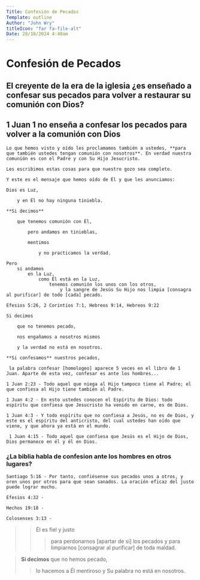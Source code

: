 ```yaml
---
Title: Confesión de Pecados
Template: outline
Author: "John Wry"
titleIcon: "far fa-file-alt"
Date: 28/10/2024 4:40am
---
```


# Confesión de Pecados
## El creyente de la era de la iglesia ¿es enseñado a confesar sus pecados para volver a restaurar su comunión con Dios?

## 1 Juan 1 no enseña a confesar los pecados para volver a la comunión con Dios

	Lo que hemos visto y oído les proclamamos también a ustedes, **para que también ustedes tengan comunión con nosotros**. En verdad nuestra comunión es con el Padre y con Su Hijo Jesucristo.
	
	Les escribimos estas cosas para que nuestro gozo sea completo.
	
	Y este es el mensaje que hemos oído de Él y que les anunciamos: 
	
	Dios es Luz, 
	
		y en Él no hay ninguna tiniebla.
	
	**Si decimos** 
	
		que tenemos comunión con Él, 
	    
			pero andamos en tinieblas, 
	        
			mentimos 
	        
				y no practicamos la verdad.
	
	Pero 
		si andamos 
			en la Luz, 
				como Él está en la Luz, 
					tenemos comunión los unos con los otros, 
						y la sangre de Jesús Su Hijo nos limpia [consagra al purificar] de todo [cada] pecado. 

`Efesios 5:26, 2 Corintios 7:1, Hebreos 9:14, Hebreos 9:22`
    
    Si decimos 
    
        que no tenemos pecado, 
    
        nos engañamos a nosotros mismos 
    
        y la verdad no está en nosotros.
    
    **Si confesamos** nuestros pecados, 

` la palabra confesar [homologeo] aparece 5 veces en el libro de 1 Juan. Aparte de esta vez, confesar es ante los hombres...`

`1 Juan 2:23 - Todo aquel que niega al Hijo tampoco tiene al Padre; el que confiesa al Hijo tiene también al Padre.`

`1 Juan 4:2 - En esto ustedes conocen el Espíritu de Dios: todo espíritu que confiesa que Jesucristo ha venido en carne, es de Dios.`

`1 Juan 4:3 - Y todo espíritu que no confiesa a Jesús, no es de Dios, y este es el espíritu del anticristo, del cual ustedes han oído que viene, y que ahora ya está en el mundo.`

` 1 Juan 4:15 - Todo aquel que confiesa que Jesús es el Hijo de Dios, Dios permanece en él y él en Dios.`

### ¿La biblia habla de confesion ante los hombres en otros lugares? 

`Santiago 5:16 - Por tanto, confiésense sus pecados unos a otros, y oren unos por otros para que sean sanados. La oración eficaz del justo puede lograr mucho.`

`Efesios 4:32 - `

`Hechos 19:18 - `

`Colosenses 3:13 -`

> > Él es fiel y justo 
> >
> > > para perdonarnos [apartar de si] los pecados y para limpiarnos [consagrar al purificar] de toda maldad.

> **Si decimos** que no hemos pecado, 
>> lo hacemos a Él mentiroso 
>> y Su palabra no está en nosotros.